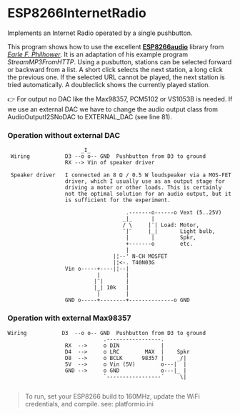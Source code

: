 # ESP8266InternetRadio
Implements an Internet Radio operated by a single pushbutton.

This program shows how to use the excellent [**ESP8266audio**](https://github.com/earlephilhower)
library from [*Earle F. Philhower*](https://www.hackster.io/earlephilhower/esp8266-digital-radio-ee747f). It is an adaptation of
his example program *StreamMP3FromHTTP*.
Using a pusbutton, stations can be selected forward or
backward from a list. A short click selects the next
station, a long click the previous one. If the selected
URL cannot be played, the next station is tried
automatically. A doubleclick shows the currently played
station.

👉 For output no DAC like the Max98357, PCM5102 or VS1053B 
is needed. If we use an external DAC we have to change the 
audio output class from AudioOutputI2SNoDAC to 
EXTERNAL_DAC (see line 81).

### Operation without external DAC
```
                       _I_
 Wiring           D3 --o o-- GND  Pushbutton from D3 to ground
                  RX --> Vin of speaker driver

 Speaker driver   I connected an 8 Ω / 0.5 W loudspeaker via a MOS-FET
                  driver, which I usually use as an output stage for
                  driving a motor or other loads. This is certainly
                  not the optimal solution for an audio output, but it
                  is sufficient for the experiment.
 
                                     .-------o------o Vext (5..25V)
                                    _|_      |
                                    / \     |¨| Load: Motor,
                                    ¨|¨     |_|       Light bulb,
                                     |       |        Spkr,
                                     +-------o        etc.   
                                     |
                                 |¦--' N-CH MOSFET
                                 |¦<-. T40N03G
                  Vin o-----+----|¦--|
                            |        |
                           |¨|       |
                           |_| 10k   |
                            |        |
                  GND o-----+--------+--------------o GND  

```
### Operation with external Max98357
```
Wiring           D3  --o o-- GND  Pushbutton from D3 to ground
                              .-----------------. 
                  RX  -->     o DIN             |  
                  D4  -->     o LRC        MAX  |    Spkr
                  D8  -->     o BCLK      98357 |    _/|
                  5V  -->     o Vin (5V)        o---|  |
                  GND -->     o GND             o---|_ |
                              `-----------------´     \|
 
```
> To run, set your ESP8266 build to 160MHz, 
> update the WiFi credentials, and compile.
> see: platformio.ini 
